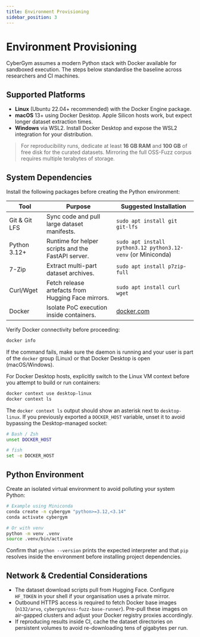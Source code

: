 ```yaml
---
title: Environment Provisioning
sidebar_position: 3
---
```


# Environment Provisioning

CyberGym assumes a modern Python stack with Docker available for sandboxed execution. The steps below standardise the baseline across researchers and CI machines.

## Supported Platforms

- **Linux** (Ubuntu 22.04+ recommended) with the Docker Engine package.
- **macOS** 13+ using Docker Desktop. Apple Silicon hosts work, but expect longer dataset extraction times.
- **Windows** via WSL2. Install Docker Desktop and expose the WSL2 integration for your distribution.

> For reproducibility runs, dedicate at least **16 GB RAM** and **100 GB** of free disk for the curated datasets. Mirroring the full OSS-Fuzz corpus requires multiple terabytes of storage.

## System Dependencies

Install the following packages before creating the Python environment:

| Tool | Purpose | Suggested Installation |
| --- | --- | --- |
| Git & Git LFS | Sync code and pull large dataset manifests. | `sudo apt install git git-lfs` |
| Python 3.12+ | Runtime for helper scripts and the FastAPI server. | `sudo apt install python3.12 python3.12-venv` (or Miniconda) |
| 7-Zip | Extract multi-part dataset archives. | `sudo apt install p7zip-full` |
| Curl/Wget | Fetch release artefacts from Hugging Face mirrors. | `sudo apt install curl wget` |
| Docker | Isolate PoC execution inside containers. | [docker.com](https://docs.docker.com/get-docker/) |

Verify Docker connectivity before proceeding:

```bash
docker info
```

If the command fails, make sure the daemon is running and your user is part of the `docker` group (Linux) or that Docker Desktop is open (macOS/Windows).

For Docker Desktop hosts, explicitly switch to the Linux VM context before you attempt to build or run containers:

```bash
docker context use desktop-linux
docker context ls
```

The `docker context ls` output should show an asterisk next to `desktop-linux`. If you previously exported a `DOCKER_HOST` variable, unset it to avoid bypassing the Desktop-managed socket:

```bash
# Bash / Zsh
unset DOCKER_HOST

# fish
set -e DOCKER_HOST
```

## Python Environment

Create an isolated virtual environment to avoid polluting your system Python:

```bash
# Example using Miniconda
conda create -n cybergym "python>=3.12,<3.14"
conda activate cybergym

# Or with venv
python -m venv .venv
source .venv/bin/activate
```

Confirm that `python --version` prints the expected interpreter and that `pip` resolves inside the environment before installing project dependencies.

## Network & Credential Considerations

- The dataset download scripts pull from Hugging Face. Configure `HF_TOKEN` in your shell if your organisation uses a private mirror.
- Outbound HTTPS access is required to fetch Docker base images (`n132/arvo`, `cybergym/oss-fuzz-base-runner`). Pre-pull these images on air-gapped clusters and adjust your Docker registry proxies accordingly.
- If reproducing results inside CI, cache the dataset directories on persistent volumes to avoid re-downloading tens of gigabytes per run.
